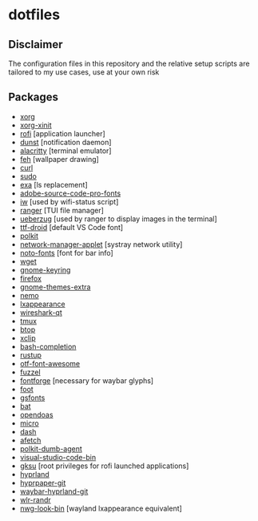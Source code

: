 # dotfiles
## **Disclaimer**
The configuration files in this repository and the relative setup scripts are tailored to my use cases, use at your own risk

## **Packages**
+ [xorg](https://archlinux.org/groups/x86_64/xorg/)
+ [xorg-xinit](https://archlinux.org/packages/extra/x86_64/xorg-xinit/)
+ [rofi](https://archlinux.org/packages/community/x86_64/rofi/) [application launcher]
+ [dunst](https://archlinux.org/packages/community/x86_64/dunst/) [notification daemon]
+ [alacritty](https://archlinux.org/packages/community/x86_64/alacritty/) [terminal emulator]
+ [feh](https://archlinux.org/packages/extra/x86_64/feh/) [wallpaper drawing]
+ [curl](https://archlinux.org/packages/core/x86_64/curl/)
+ [sudo](https://archlinux.org/packages/core/x86_64/sudo/)
+ [exa](https://archlinux.org/packages/community/x86_64/exa/) [ls replacement]
+ [adobe-source-code-pro-fonts](https://archlinux.org/packages/extra/any/adobe-source-code-pro-fonts/)
+ [iw](https://archlinux.org/packages/core/x86_64/iw/) [used by wifi-status script]
+ [ranger](https://archlinux.org/packages/community/any/ranger/) [TUI file manager]
+ [ueberzug](https://archlinux.org/packages/community/x86_64/ueberzug/) [used by ranger to display images in the terminal]
+ [ttf-droid](https://archlinux.org/packages/community/any/ttf-droid/) [default VS Code font]
+ [polkit](https://archlinux.org/packages/extra/x86_64/polkit/)
+ [network-manager-applet](https://archlinux.org/packages/extra/x86_64/network-manager-applet/) [systray network utility]
+ [noto-fonts](https://archlinux.org/packages/extra/any/noto-fonts/) [font for bar info]
+ [wget](https://archlinux.org/packages/extra/x86_64/wget/)
+ [gnome-keyring](https://archlinux.org/packages/extra/x86_64/gnome-keyring/)
+ [firefox](https://archlinux.org/packages/extra/x86_64/firefox/)
+ [gnome-themes-extra](https://archlinux.org/packages/extra/x86_64/gnome-themes-extra/)
+ [nemo](https://archlinux.org/packages/community/x86_64/nemo/)
+ [lxappearance](https://archlinux.org/packages/community/x86_64/lxappearance/)
+ [wireshark-qt](https://archlinux.org/packages/community/x86_64/wireshark-qt/)
+ [tmux](https://archlinux.org/packages/community/x86_64/tmux/)
+ [btop](https://archlinux.org/packages/community/x86_64/btop/)
+ [xclip](https://archlinux.org/packages/extra/x86_64/xclip/)
+ [bash-completion](https://archlinux.org/packages/extra/any/bash-completion/)
+ [rustup](https://archlinux.org/packages/community/x86_64/rustup/)
+ [otf-font-awesome](https://archlinux.org/packages/community/any/otf-font-awesome/)
+ [fuzzel](https://archlinux.org/packages/community/x86_64/fuzzel/)
+ [fontforge](https://archlinux.org/packages/extra/x86_64/fontforge/) [necessary for waybar glyphs]
+ [foot](https://archlinux.org/packages/community/x86_64/foot/)
+ [gsfonts](https://archlinux.org/packages/extra/x86_64/gsfonts/)
+ [bat](https://archlinux.org/packages/extra/x86_64/bat/)
+ [opendoas](https://archlinux.org/packages/extra/x86_64/opendoas/)
+ [micro](https://archlinux.org/packages/extra/x86_64/micro/)
+ [dash](https://archlinux.org/packages/core/x86_64/dash/)
+ [afetch](https://aur.archlinux.org/packages/afetch/)
+ [polkit-dumb-agent](https://aur.archlinux.org/packages/polkit-dumb-agent-git/)
+ [visual-studio-code-bin](https://aur.archlinux.org/packages/visual-studio-code-bin)
+ [gksu](https://aur.archlinux.org/packages/gksu) [root privileges for rofi launched applications]
+ [hyprland](https://aur.archlinux.org/packages/hyprland)
+ [hyprpaper-git](https://aur.archlinux.org/packages/hyprpaper-git)
+ [waybar-hyprland-git](https://aur.archlinux.org/packages/waybar-hyprland-git)
+ [wlr-randr](https://aur.archlinux.org/packages/wlr-randr)
+ [nwg-look-bin](https://aur.archlinux.org/packages/nwg-look-bin) [wayland lxappearance equivalent]
